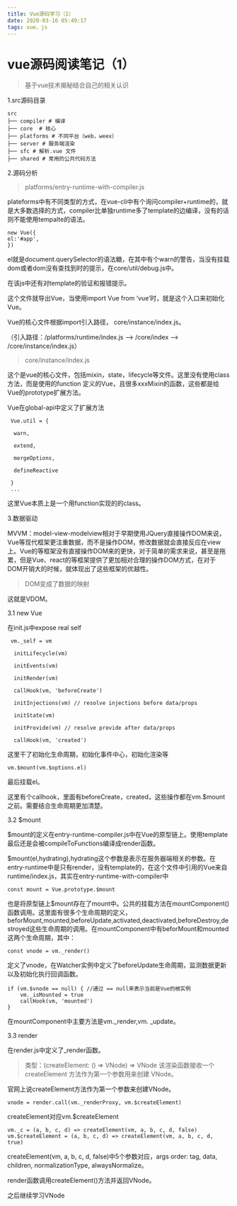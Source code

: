 ```yaml
---
title: Vue源码学习（1）
date: 2020-03-16 05:49:17
tags: vue，js
---
```

# vue源码阅读笔记（1）

> 基于vue技术揭秘结合自己的相关认识

1.src源码目录

```
src 
├── compiler # 编译
├── core  # 核⼼ 
├── platforms # 不同平台（web，weex） 
├── server # 服务端渲染
├── sfc # 解析.vue 文件
├── shared # 常用的公共代码方法
```

2.源码分析

> platforms/entry-runtime-with-compiler.js

plateforms中有不同类型的方式，在vue-cli中有个询问compiler+runtime的，就是大多数选择的方式，compiler比单独runtime多了template的边编译，没有的话则不能使用tempalte的语法。

```
new Vue({
el:'#app',
})
```

el就是document.querySelector的语法糖，在其中有个warn的警告，当没有挂载dom或者dom没有查找到时的提示，在core/util/debug.js中。

在该js中还有对template的验证和报错提示。

这个文件就导出Vue，当使用import Vue from ‘vue’时，就是这个入口来初始化Vue。

Vue的核心文件根据import引入路径， core/instance/index.js。

（引入路径：/platforms/runtime/index.js --> /core/index -->  /core/instance/index.js）

> core/instance/index.js

这个是vue的核心文件，包括mixin，state，lifecycle等文件。这里没有使用class方法，而是使用的function 定义的Vue，且很多xxxMixin的函数，这些都是给Vue的prototype扩展方法。

Vue在global-api中定义了扩展方法

```
 Vue.util = {

  warn,

  extend,

  mergeOptions,

  defineReactive

 }
 ...
```

这里Vue本质上是一个用function实现的的class。

3.数据驱动

MVVM：model-view-modelview相对于早期使用JQuery直接操作DOM来说，Vue等现代框架更注重数据，而不是操作DOM，修改数据就会直接反应在view上。Vue的等框架没有直接操作DOM来的更快，对于简单的需求来说，甚至是拖累，但是Vue、react的等框架提供了更加相对合理的操作DOM方式，在对于DOM开销大的时候，就体现出了这些框架的优越性。

> DOM变成了数据的映射

这就是VDOM。

3.1 new Vue

在init.js中expose real self

```
 vm._self = vm

  initLifecycle(vm)

  initEvents(vm)

  initRender(vm)

  callHook(vm, 'beforeCreate')

  initInjections(vm) // resolve injections before data/props

  initState(vm)

  initProvide(vm) // resolve provide after data/props

  callHook(vm, 'created') 
```

这里干了初始化生命周期，初始化事件中心，初始化渲染等

```
vm.$mount(vm.$options.el)
```

最后挂载el。

这里有个callhook，里面有beforeCreate，created，这些操作都在vm.$mount之前。需要结合生命周期更加清楚。

3.2 $mount

$mount的定义在entry-runtime-compiler.js中在Vue的原型链上。使用template最后还是会被compileToFunctions编译成render函数。

$mount(el,hydrating),hydrating这个参数是表示在服务器端相关的参数。在entry-runtime中是只有render，没有template的，在这个文件中引用的Vue来自runtime/index.js，其实在entry-runtime-with-compiler中

```
const mount = Vue.prototype.$mount
```

也是将原型链上$mount存在了mount中。公共的挂载方法在mountComponent()函数调用。这里面有很多个生命周期的定义，beforMount,mounted,beforeUpdate,activated,deactivated,beforeDestroy,destroyed这些生命周期的调用。在mountComponent中有beforMount和mounted这两个生命周期，其中：

```
const vnode = vm._render()
```

定义了vnode，在Watcher实例中定义了beforeUpdate生命周期，监测数据更新以及初始化执行回调函数。

```
if (vm.$vnode == null) { //通过 == null来表示当前是Vue的根实例
    vm._isMounted = true
    callHook(vm, 'mounted')
}
```

在mountComponent中主要方法是vm._render,vm. _update。



3.3 render

在render.js中定义了_render函数。

> 类型：(createElement: () => VNode) => VNode
> 该渲染函数接收一个 createElement 方法作为第一个参数用来创建 VNode。

官网上说createElement方法作为第一个参数来创建VNode。

```
vnode = render.call(vm._renderProxy, vm.$createElement)
```

createElement对应vm.$createElement

```
vm._c = (a, b, c, d) => createElement(vm, a, b, c, d, false)
vm.$createElement = (a, b, c, d) => createElement(vm, a, b, c, d, true)
```

createElement(vm, a, b, c, d, false)中5个参数对应，args order: tag, data, children, normalizationType, alwaysNormalize。

render函数调用createElement()方法并返回VNode。

之后继续学习VNode